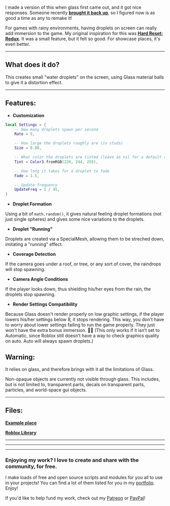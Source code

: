 I made a version of this when glass first came out, and it got nice responses. Someone recently [**brought it back up**](https://twitter.com/Maxx_JNM/status/1094736319182487554), so I figured now is as good a time as any to remake it!


For games with rainy environments, having droplets on screen can really add immersion to the game.
My original inspiration for this was [**Hard Reset: Redux**](https://youtu.be/DsI9gmLZ664?t=1190). It was a small feature, but it felt so good. For showcase places, it's even better.
****
What does it do?
--
This creates small "water droplets" on the screen, using Glass material balls to give it a distortion effect.

****
Features:
--


- **Customization**
```Lua
local Settings = {
	-- How many droplets spawn per second
	Rate = 5,

	-- How large the droplets roughly are (in studs)
	Size = 0.08,

	-- What color the droplets are tinted (leave as nil for a default realistic light blue)
	Tint = Color3.fromRGB(226, 244, 255),

	-- How long it takes for a droplet to fade
	Fade = 1.5,

	-- Update frequency
	UpdateFreq = 1 / 45,
}
```
- **Droplet Formation**

Using a bit of `math.random()`, it gives natural feeling droplet formations (not just single spheres) and gives some nice variations to the droplets.

- **Droplet "Running"**

Droplets are created via a SpecialMesh, allowing them to be streched down, imitating a "running" effect.

- **Coverage Detection**

If the camera goes under a roof, or tree, or any sort of cover, the raindrops will stop spawning.

- **Camera Angle Conditions**

If the player looks down, thus shielding his/her eyes from the rain, the droplets stop spawning.

- **Render Settings Compatibility**

Because Glass doesn't render properly on low graphic settings, if the player lowers his/her settings below 8, it stops rendering. This way, you don't have to worry about lower settings failing to run the game properly. They just won't have the extra bonus immersion. :man_shrugging: (This only works if it isn’t set to Automatic, since Roblox still doesn’t have a way to check graphics quality on auto. Auto will always spawn droplets.)

Warning:
--
It relies on glass, and therefore brings with it all the limitations of Glass.

Non-opaque objects are currently not visible through glass. This includes, but is not limited to, transparent parts, decals on transparent parts, particles, and world-space gui objects.

****
Files:
--
[**Example place**](https://www.roblox.com/games/2843523612/Distortion-Droplets)

[**Roblox Library**](https://www.roblox.com/catalog/02843872705/redirect)

-----
-----
-----

### Enjoying my work? I love to create and share with the community, for free.
I make loads of free and open source scripts and modules for you all to use in your projects!
You can find a lot of them listed for you in my [portfolio](https://devforum.roblox.com/t/boatbomber-programmers-portfolio/426661/1). Enjoy!

If you'd like to help fund my work, check out my [Patreon](https://www.patreon.com/boatbomberrblx) or [PayPal](http://paypal.me/boatbomberrblx)!
